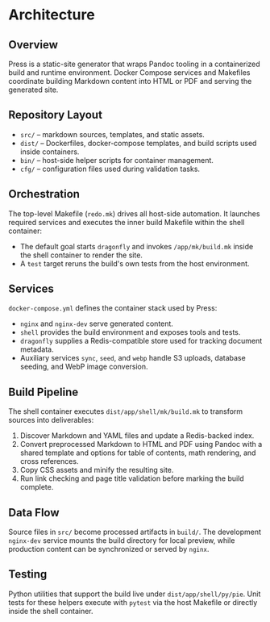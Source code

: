 # Architecture

## Overview
Press is a static-site generator that wraps Pandoc tooling in a containerized build and runtime environment. Docker Compose services and Makefiles coordinate building Markdown content into HTML or PDF and serving the generated site.

## Repository Layout
- `src/` – markdown sources, templates, and static assets.
- `dist/` – Dockerfiles, docker-compose templates, and build scripts used inside containers.
- `bin/` – host-side helper scripts for container management.
- `cfg/` – configuration files used during validation tasks.

## Orchestration
The top-level Makefile (`redo.mk`) drives all host-side automation. It launches required services and executes the inner build Makefile within the shell container:

- The default goal starts `dragonfly` and invokes `/app/mk/build.mk` inside the shell container to render the site.
- A `test` target reruns the build's own tests from the host environment.

## Services
`docker-compose.yml` defines the container stack used by Press:

- `nginx` and `nginx-dev` serve generated content.
- `shell` provides the build environment and exposes tools and tests.
- `dragonfly` supplies a Redis-compatible store used for tracking document metadata.
- Auxiliary services `sync`, `seed`, and `webp` handle S3 uploads, database seeding, and WebP image conversion.

## Build Pipeline
The shell container executes `dist/app/shell/mk/build.mk` to transform sources into deliverables:

1. Discover Markdown and YAML files and update a Redis-backed index.
2. Convert preprocessed Markdown to HTML and PDF using Pandoc with a shared template and options for table of contents, math rendering, and cross references.
3. Copy CSS assets and minify the resulting site.
4. Run link checking and page title validation before marking the build complete.

## Data Flow
Source files in `src/` become processed artifacts in `build/`. The development `nginx-dev` service mounts the build directory for local preview, while production content can be synchronized or served by `nginx`.

## Testing
Python utilities that support the build live under `dist/app/shell/py/pie`. Unit tests for these helpers execute with `pytest` via the host Makefile or directly inside the shell container.

